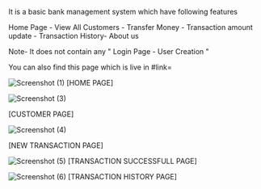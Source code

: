 It is a basic bank management system which have following features

Home Page - View All Customers - Transfer Money - Transaction amount update - Transaction History- About us

Note- It does not contain any " Login Page - User Creation "

You can also find this page which is live in #link=


![Screenshot (1)](https://user-images.githubusercontent.com/114843675/206625388-ba40e831-f5f9-4dac-931f-52ca40b113ff.png)
    [HOME PAGE]
   
   
![Screenshot (3)](https://user-images.githubusercontent.com/114843675/206625952-979c9560-57c1-4696-8cf5-2b19b06f294c.png)

[CUSTOMER PAGE]

![Screenshot (4)](https://user-images.githubusercontent.com/114843675/206626051-c0b74208-615b-4dcc-8c1f-be6a68fc75a6.png)

  [NEW TRANSACTION PAGE]
  
  ![Screenshot (5)](https://user-images.githubusercontent.com/114843675/206626162-a0fe727a-2163-431f-8b38-bdf656b6f073.png)
  [TRANSACTION SUCCESSFULL PAGE]
  
  ![Screenshot (6)](https://user-images.githubusercontent.com/114843675/206626277-6f1460aa-f059-4bf8-a911-1e3e47e6b053.png)
   [TRANSACTION HISTORY PAGE]
